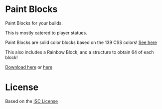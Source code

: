 # Paint Blocks
Paint Blocks for your builds.

This is mostly catered to player statues.

Paint Blocks are solid color blocks based on the 139 CSS colors! [See here](http://www.colors.commutercreative.com/grid/)

This also includes a Rainbow Block, and a structure to obtain 64 of each block!

[Download here](https://www.curseforge.com/minecraft/mc-mods/paint-blocks/files) or [here](https://github.com/bokuwaboingo/PaintBlocks/releases)

# License
Based on the [ISC License](./LICENSE)